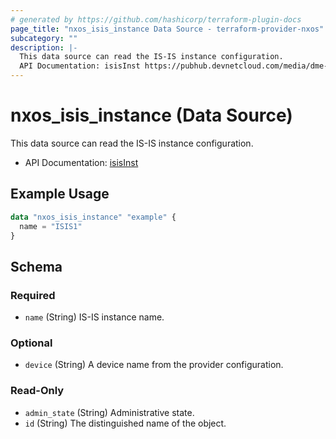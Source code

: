 ```yaml
---
# generated by https://github.com/hashicorp/terraform-plugin-docs
page_title: "nxos_isis_instance Data Source - terraform-provider-nxos"
subcategory: ""
description: |-
  This data source can read the IS-IS instance configuration.
  API Documentation: isisInst https://pubhub.devnetcloud.com/media/dme-docs-10-2-2/docs/Routing%20and%20Forwarding/isis:Inst/
---
```


# nxos_isis_instance (Data Source)

This data source can read the IS-IS instance configuration.

- API Documentation: [isisInst](https://pubhub.devnetcloud.com/media/dme-docs-10-2-2/docs/Routing%20and%20Forwarding/isis:Inst/)

## Example Usage

```terraform
data "nxos_isis_instance" "example" {
  name = "ISIS1"
}
```

<!-- schema generated by tfplugindocs -->
## Schema

### Required

- `name` (String) IS-IS instance name.

### Optional

- `device` (String) A device name from the provider configuration.

### Read-Only

- `admin_state` (String) Administrative state.
- `id` (String) The distinguished name of the object.


